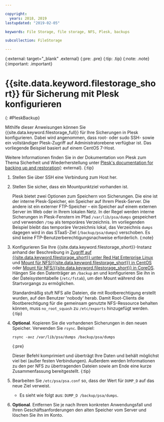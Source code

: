 ```yaml
---

copyright:
  years: 2018, 2019
lastupdated: "2019-02-05"

keywords: File Storage, file storage, NFS, Plesk, backups

subcollection: FileStorage

---
```

{:external: target="_blank" .external}
{:pre: .pre}
{:tip: .tip}
{:note: .note}
{:important: .important}

# {{site.data.keyword.filestorage_short}} für Sicherung mit Plesk konfigurieren
{: #PleskBackup}

Mithilfe dieser Anweisungen können Sie {{site.data.keyword.filestorage_full}} für Ihre Sicherungen in Plesk konfigurieren. Dabei wird angenommen, dass root- oder sudo SSH- sowie ein vollständiger Plesk-Zugriff auf Administratorebene verfügbar ist. Das vorliegende Beispiel basiert auf einem CentOS 7-Host.

Weitere Informationen finden Sie in der Dokumentation von Plesk zum Thema Sicherheit und Wiederherstellung unter [Plesk's documentation for backing up and restoration](https://docs.plesk.com/en-US/12.5/administrator-guide/backing-up-and-restoration.59256/){: external}.
{:tip}

1. Stellen Sie über SSH eine Verbindung zum Host her.
2. Stellen Sie sicher, dass ein Mountpunktziel vorhanden ist. <br />

   Plesk bietet zwei Optionen zum Speichern von Sicherungen. Die eine ist der interne Plesk-Speicher, ein Speicher auf Ihrem Plesk-Server. Die andere ist ein externer FTP-Speicher – ein Speicher auf einem externen Server im Web oder in Ihrem lokalen Netz. In der Regel werden interne Sicherungen in Plesk-Fenstern im Pfad `/var/lib/psa/dumps` gespeichert und verwenden `/tmp` als temporäres Verzeichnis. Im vorliegenden Beispiel bleibt das temporäre Verzeichnis lokal, das Verzeichnis `dumps` dagegen wird in das STaaS-Ziel (`/backup/psa/dumps`) verschoben. Es sind keine FTP-Benutzerberechtigungsnachweise erforderlich.
   {:note}
3. Konfigurieren Sie Ihre {{site.data.keyword.filestorage_short}}-Instanz anhand der Beschreibung in [Zugriff auf {{site.data.keyword.filestorage_short}} unter Red Hat Enterprise Linux](/docs/infrastructure/FileStorage?topic=FileStorage-mountingLinux) und [Mount für NFS/{{site.data.keyword.filestorage_short}} in CentOS](/docs/infrastructure/FileStorage?topic=FileStorage-mountingCentOS) oder [Mount für NFS/{{site.data.keyword.filestorage_short}} in CoreOS](/docs/infrastructure/FileStorage?topic=FileStorage-mountingCoreOS). Hängen Sie den Datenträger an `/backup` an und konfigurieren Sie ihn in der Dateisystemtabelle (`/etc/fstab`), um den Mount während des Startvorgangs zu ermöglichen. <br />

   Standardmäßig stuft NFS alle Dateien, die mit Rootberechtigung erstellt wurden, auf den Benutzer 'nobody' herab. Damit Root-Clients die Rootberechtigung für die gemeinsam genutzte NFS-Ressource behalten können, muss `no_root_squash` zu `/etc/exports` hinzugefügt werden.
   {:tip}
4. **Optional**. Kopieren Sie die vorhandenen Sicherungen in den neuen Speicher. Verwenden Sie `rsync`. Beispiel:
   ```
   rsync -avz /var/lib/psa/dumps /backup/psa/dumps
   ```
   {:pre}

   Dieser Befehl komprimiert und überträgt Ihre Daten und behält möglichst viel bei (außer festen Verbindungen). Außerdem werden Informationen zu den per NFS zu übertragenden Dateien sowie am Ende eine kurze Zusammenfassung bereitgestellt.
   {:tip}
5. Bearbeiten Sie `/etc/psa/psa.conf` so, dass der Wert für `DUMP_D` auf das neue Ziel verweist.
    - Es sieht wie folgt aus: `DUMP_D /backup/psa/dumps`.
6. **Optional**. Entfernen Sie je nach Ihrem konkreten Anwendungsfall und Ihren Geschäftsanforderungen den alten Speicher vom Server und löschen Sie ihn im Konto.
